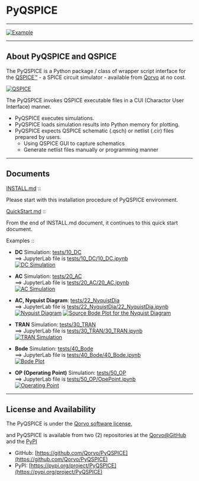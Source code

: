 # PyQSPICE

***

<a href="https://github.com/Qorvo/PyQSPICE"><img src="https://github.com/Qorvo/PyQSPICE/blob/be2fc3f600ba9d543223423d104355a425a8f0ec/images/SS.png?raw=True"  title="Example"></a>

***

## About PyQSPICE and QSPICE

The PyQSPICE is a Python package / class of wrapper script interface for the [QSPICE™](https://www.qspice.com/) - a SPICE circuit simulator - available from [Qorvo](https://www.qorvo.com) at no cost.

<a href="https://www.qspice.com/"><img src="https://www.qorvo.com/-/media/images/qorvopublic/news-item/20230725-qspice-pr-image-1500x1200.jpg"  title="QSPICE"></a>

The PyQSPICE invokes QSPICE executable files in a CUI (Charactor User Interface) manner.

* PyQSPICE executes simulations.
* PyQSPICE loads simulation results into Python memory for plotting.
* PyQSPICE expects QSPICE schematic (.qsch) or netlist (.cir) files prepared by users.
    * Using QSPICE GUI to capture schematics
    * Generate netlist files manually or programming manner

***

## Documents

[INSTALL.md](https://github.com/Qorvo/PyQSPICE/blob/main/INSTALL.md) ::

Please start with this installation procedure of PyQSPICE environment.

[QuickStart.md](https://github.com/Qorvo/PyQSPICE/blob/main/QuickStart.md) ::

From the end of INSTALL.md document, it continues to this quick start document.

Examples ::

* **DC** Simulation: [tests/10_DC](https://github.com/Qorvo/PyQSPICE/blob/main/tests/10_DC/10_DC.md)<br/>
  ==> JupyterLab file is [tests/10_DC/10_DC.ipynb](https://github.com/Qorvo/PyQSPICE/blob/main/tests/10_DC/10_DC.ipynb)<br/>
<a href="https://github.com/Qorvo/PyQSPICE/blob/main/tests/10_DC/README.md"><img src="https://github.com/Qorvo/PyQSPICE/blob/be2fc3f600ba9d543223423d104355a425a8f0ec/images/output_DC_0.png?raw=True"  title="DC Simulation"></a>

* **AC** Simulation: [tests/20_AC](https://github.com/Qorvo/PyQSPICE/blob/main/tests/20_AC/20_AC.md)<br/>
  ==> JupyterLab file is [tests/20_AC/20_AC.ipynb](https://github.com/Qorvo/PyQSPICE/blob/main/tests/20_AC/20_AC.ipynb)<br/>
<a href="https://github.com/Qorvo/PyQSPICE/blob/main/tests/20_AC/README.md"><img src="https://github.com/Qorvo/PyQSPICE/blob/be2fc3f600ba9d543223423d104355a425a8f0ec/images/output_AC_0.png?raw=True"  title="AC Simulation"></a>

* **AC, Nyquist Diagram**: [tests/22_NyquistDia](https://github.com/Qorvo/PyQSPICE/blob/main/tests/22_NyquistDia/22_NyquistDia.md)<br/>
  ==> JupyterLab file is [tests/22_NyquistDia/22_NyquistDia.ipynb](https://github.com/Qorvo/PyQSPICE/blob/main/tests/22_NyquistDia/22_NyquistDia.ipynb)<br/>
<a href="https://github.com/Qorvo/PyQSPICE/blob/main/tests/22_NyquistDia/README.md"><img src="https://github.com/Qorvo/PyQSPICE/blob/be2fc3f600ba9d543223423d104355a425a8f0ec/images/output_Nyq_1.png?raw=True"  title="Nyquist Diagram"></a>
<a href="https://github.com/Qorvo/PyQSPICE/blob/main/tests/22_NyquistDia/README.md"><img src="https://github.com/Qorvo/PyQSPICE/blob/be2fc3f600ba9d543223423d104355a425a8f0ec/images/output_Nyq_0.png?raw=True"  title="Source Bode Plot for the Nyquist Diagram"></a>

* **TRAN** Simulation: [tests/30_TRAN](https://github.com/Qorvo/PyQSPICE/blob/main/tests/30_TRAN/30_TRAN.md)<br/>
  ==> JupyterLab file is [tests/30_TRAN/30_TRAN.ipynb](https://github.com/Qorvo/PyQSPICE/blob/main/tests/30_TRAN/30_TRAN.ipynb)<br/>
<a href="https://github.com/Qorvo/PyQSPICE/blob/main/tests/30_TRAN/README.md"><img src="https://github.com/Qorvo/PyQSPICE/blob/be2fc3f600ba9d543223423d104355a425a8f0ec/images/output_TRAN_0.png?raw=True"  title="TRAN Simulation"></a>

* **Bode** Simulation: [tests/40_Bode](https://github.com/Qorvo/PyQSPICE/blob/main/tests/40_Bode/40_Bode.md)<br/>
  ==> JupyterLab file is [tests/40_Bode/40_Bode.ipynb](https://github.com/Qorvo/PyQSPICE/blob/main/tests/40_Bode/40_Bode.ipynb)<br/>
<a href="https://github.com/Qorvo/PyQSPICE/blob/main/tests/40_Bode/README.md"><img src="https://github.com/Qorvo/PyQSPICE/blob/be2fc3f600ba9d543223423d104355a425a8f0ec/images/output_Bode_0.png?raw=True"  title="Bode Plot"></a>

* **OP (Operating Point)** Simulation: [tests/50_OP](https://github.com/Qorvo/PyQSPICE/blob/main/tests/50_OP/OpePoint.md)<br/>
  ==> JupyterLab file is [tests/50_OP/OpePoint.ipynb](https://github.com/Qorvo/PyQSPICE/blob/main/tests/50_OP/OpePoint.ipynb)<br/>
<a href="https://github.com/Qorvo/PyQSPICE/blob/main/tests/50_Ope/README.md"><img src="https://github.com/Qorvo/PyQSPICE/blob/161ffda76e82bb9f601c78ca1ce960259178c286/images/50_OP.png?raw=True"  title="Operating Point"></a>

***

## License and Availability

The PyQSPICE is under the [Qorvo software license](https://github.com/Qorvo/PyQSPICE/blob/13ae6387ef4619cf605c854739218b3d24db69d2/LICENSE),

and PyQSPICE is available from two (2) repositories at the [Qorvo@GitHub](https://github.com/Qorvo) and the [PyPI](https://pypi.org) 
* GitHub:  [https://github.com/Qorvo/PyQSPICE](https://github.com/Qorvo/PyQSPICE)
* PyPI:  [https://pypi.org/project/PyQSPICE](https://pypi.org/project/PyQSPICE)

